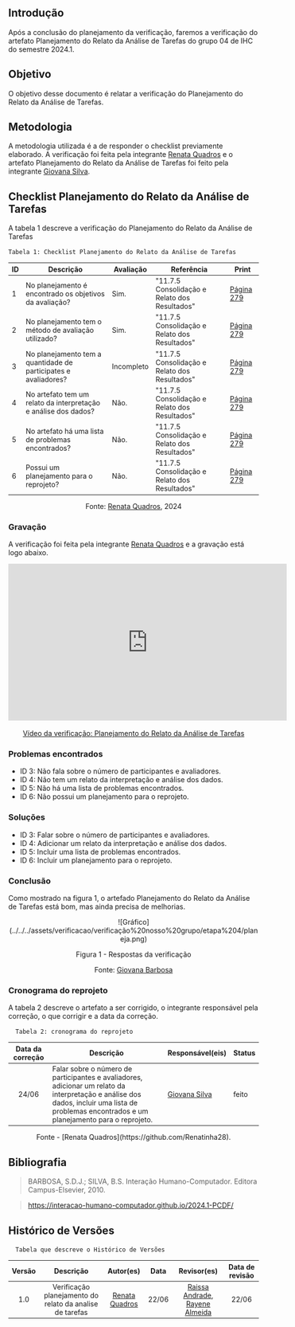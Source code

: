 ## Introdução
Após a conclusão do planejamento da verificação, faremos a verificação do artefato Planejamento do Relato da Análise de Tarefas do grupo 04 de IHC do semestre 2024.1.

## Objetivo
O objetivo desse documento é relatar a verificação do Planejamento do Relato da Análise de Tarefas.

## Metodologia 
A metodologia utilizada é a de responder o checklist previamente elaborado. A verificação foi feita pela integrante [Renata Quadros](https://github.com/Renatinha28) e o artefato Planejamento do Relato da Análise de Tarefas foi feito pela integrante [Giovana Silva](https://github.com/gio221).

## Checklist Planejamento do Relato da Análise de Tarefas
A tabela 1 descreve a verificação do Planejamento do Relato da Análise de Tarefas

    Tabela 1: Checklist Planejamento do Relato da Análise de Tarefas

| ID | Descrição | Avaliação | Referência | Print |
|----------|----------|----------|--------|--------|
|  1  | No planejamento é encontrado os objetivos da avaliação?       |   Sim.       |"11.7.5 Consolidação e Relato dos Resultados"    |[Página 279](<../../../assets/verificacao/verificação nosso grupo/etapa 4/279hta.png>) |
|  2  |   No planejamento tem o método de avaliação utilizado?       |     Sim.     |"11.7.5 Consolidação e Relato dos Resultados"    | [Página 279](<../../../assets/verificacao/verificação nosso grupo/etapa 4/279hta.png>)|
|  3  |  No planejamento tem a quantidade de participates e avaliadores?        |      Incompleto    |"11.7.5 Consolidação e Relato dos Resultados"     |[Página 279](<../../../assets/verificacao/verificação nosso grupo/etapa 4/279hta.png>) |
|  4  |  No artefato tem um relato da interpretação e análise dos dados?        |       Não.   |"11.7.5 Consolidação e Relato dos Resultados"     |[Página 279](<../../../assets/verificacao/verificação nosso grupo/etapa 4/279hta.png>) |
|  5  |     No artefato há uma lista de problemas encontrados?     |      Não.    | "11.7.5 Consolidação e Relato dos Resultados"     |[Página 279](<../../../assets/verificacao/verificação nosso grupo/etapa 4/279hta.png>) |
|  6  |     Possui um planejamento para o reprojeto?     |     Não.     | "11.7.5 Consolidação e Relato dos Resultados"     |[Página 279](<../../../assets/verificacao/verificação nosso grupo/etapa 4/279hta.png>) |

  <center> <p>Fonte: <a href="https://github.com/Renatinha28">Renata Quadros</a>, 2024</p>
</center>

### Gravação
A verificação foi feita pela integrante [Renata Quadros](https://github.com/Renatinha28) e a gravação está logo abaixo.

<p style="text-align: center">
    <iframe width="560" height="315" src="https://www.youtube.com/embed/0eg0kkj7x5g" title="YouTube video player" frameborder="0" allow="accelerometer; autoplay; clipboard-write; encrypted-media; gyroscope; picture-in-picture; web-share" referrerpolicy="strict-origin-when-cross-origin" allowfullscreen></iframe>
</p>
<p style="text-align: center">
    <a href="https://www.youtube.com/watch?v=0eg0kkj7x5g" target="_blank">Vídeo da verificação: Planejamento do Relato da Análise de Tarefas  </a>
</p>

### Problemas encontrados
- ID 3: Não fala sobre o número de participantes e avaliadores.
- ID 4: Não tem um relato da interpretação e análise dos dados.
- ID 5: Não há uma lista de problemas encontrados.
- ID 6: Não possui um planejamento para o reprojeto.

### Soluções
- ID 3: Falar sobre o número de participantes e avaliadores.
- ID 4: Adicionar um relato da interpretação e análise dos dados.
- ID 5: Incluir uma lista de problemas encontrados.
- ID 6: Incluir um planejamento para o reprojeto.

### Conclusão
Como mostrado na figura 1, o artefado Planejamento do Relato da Análise de Tarefas está bom, mas ainda precisa de melhorias.


<center>
![Gráfico](../../../assets/verificacao/verificação%20nosso%20grupo/etapa%204/planeja.png)
<div align="center">
<p> Figura 1 - Respostas da verificação </p>
 <center>  <p>Fonte: <a href="https://github.com/gio221">Giovana Barbosa</a></p></center>        
</div></center>

### Cronograma do reprojeto
A tabela 2 descreve o artefato a ser corrigido, o integrante responsável pela correção, o que corrigir e a data da correção.

      Tabela 2: cronograma do reprojeto
| Data da correção | Descrição | Responsável(eis) | Status |
| :----------------------: | -------------------- | ---------------- | --------------- |
|24/06| Falar sobre o número de participantes e avaliadores, adicionar um relato da interpretação e análise dos dados, incluir uma lista de problemas encontrados e um planejamento para o reprojeto.| [Giovana Silva](https://github.com/gio221) | feito|

<center>  Fonte - [Renata Quadros](https://github.com/Renatinha28). </center>

## Bibliografia
> BARBOSA, S.D.J.; SILVA, B.S. Interação Humano-Computador. Editora Campus-Elsevier, 2010.

> https://interacao-humano-computador.github.io/2024.1-PCDF/

## Histórico de Versões
      Tabela que descreve o Histórico de Versões

|     Versão       |     Descrição      |      Autor(es)      | Data           |  Revisor(es)          |Data de revisão|
| :----------------------------------------------------------: | :-------------------------------: | :-------------------------------------------------: | :-------------------------------: |  :-------------------------------: | :-------------------------------: |
| 1.0 | Verificação planejamento do relato da analise de tarefas | [Renata Quadros](https://github.com/Renatinha28)  | 22/06 | [Raissa Andrade](https://github.com/RaissaAndradeS), [Rayene Almeida](https://github.com/rayenealmeida) | 22/06